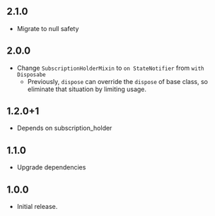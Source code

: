 ## 2.1.0

- Migrate to null safety

## 2.0.0

- Change `SubscriptionHolderMixin` to `on StateNotifier` from `with Disposabe`
  - Previously, `dispose` can override the `dispose` of base class, so eliminate that situation by limiting usage.

## 1.2.0+1

- Depends on subscription_holder

## 1.1.0

- Upgrade dependencies

## 1.0.0

- Initial release.
